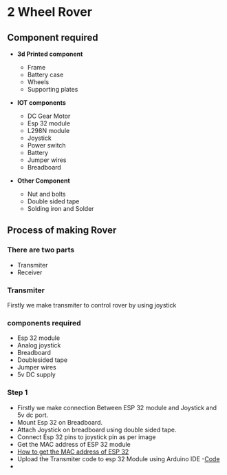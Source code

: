 # **2 Wheel Rover**

## **Component required** 

- **3d Printed component** 
    - Frame
    - Battery case
    - Wheels
    - Supporting plates

- **IOT components**
   -   DC Gear Motor
   -   Esp 32 module
   -   L298N module 
   -   Joystick
   -   Power switch
   -   Battery
   -   Jumper wires
   -   Breadboard

- **Other Component**

   -  Nut and bolts
   -  Double sided tape
   -  Solding iron and Solder

## Process of making Rover 
### There are two parts 

- Transmiter
- Receiver

### Transmiter
Firstly we make transmiter to control rover by using joystick
### components required 

-  Esp 32 module
-  Analog joystick
-  Breadboard
-  Doublesided tape
-  Jumper wires
-  5v DC supply

### Step 1

-  Firstly we make connection Between ESP 32 module and Joystick and 5v dc port.
-  Mount Esp 32 on Breadboard.
-  Attach Joystick on breadboard using double sided tape.
-  Connect Esp 32 pins to joystick pin as per image
- Get the MAC address of ESP 32 module
- [How to get the MAC address of ESP 32](Documentation/how_read_mac_address_ESP32)
- Upload the Transmiter code to esp 32 Module using Arduino IDE -[Code](Documentation/2_wheel_rover/transmiter_code.ino)
- 
